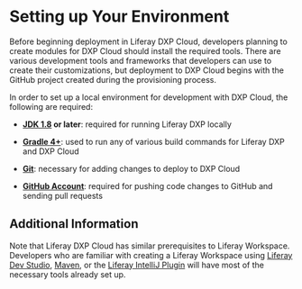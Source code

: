 # Setting up Your Environment

Before beginning deployment in Liferay DXP Cloud, developers planning to create modules for DXP Cloud should install the required tools. There are various development tools and frameworks that developers can use to create their customizations, but deployment to DXP Cloud begins with the GitHub project created during the provisioning process.

In order to set up a local environment for development with DXP Cloud, the following are required:

* **[JDK 1.8](http://www.oracle.com/technetwork/java/javase/downloads/index.html) or later**: required for running Liferay DXP locally

* **[Gradle 4+](http://www.gradle.org/downloads)**: used to run any of various build commands for Liferay DXP and DXP Cloud

* **[Git](https://git-scm.com/)**: necessary for adding changes to deploy to DXP Cloud

* **[GitHub Account](https://github.com/)**: required for pushing code changes to GitHub and sending pull requests

## Additional Information

Note that Liferay DXP Cloud has similar prerequisites to Liferay Workspace. Developers who are familiar with creating a Liferay Workspace using [Liferay Dev Studio](https://customer.liferay.com/downloads?p_p_id=com_liferay_osb_customer_downloads_display_web_DownloadsDisplayPortlet&_com_liferay_osb_customer_downloads_display_web_DownloadsDisplayPortlet_productAssetCategoryId=118191007&_com_liferay_osb_customer_downloads_display_web_DownloadsDisplayPortlet_fileTypeAssetCategoryId=118191038), [Maven](https://help.liferay.com/hc/en-us/articles/360017885592-Maven-Workspace), or the [Liferay IntelliJ Plugin](https://plugins.jetbrains.com/plugin/10739-liferay-intellij-plugin) will have most of the necessary tools already set up.
